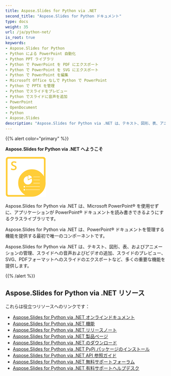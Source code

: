 ```yaml
---
title: Aspose.Slides for Python via .NET
second_title: "Aspose.Slides for Python ドキュメント"
type: docs
weight: 35
url: /ja/python-net/
is_root: true
keywords:
- Aspose.Slides for Python
- Python による PowerPoint 自動化
- Python PPT ライブラリ
- Python で PowerPoint を PDF にエクスポート
- Python で PowerPoint を SVG にエクスポート
- Python で PowerPoint を編集
- Microsoft Office なしで Python で PowerPoint
- Python で PPTX を管理
- Python でスライドをプレビュー
- Python でスライドに音声を追加
- PowerPoint
- OpenDocument
- Python
- Aspose.Slides
description: "Aspose.Slides for Python via .NET は、テキスト、図形、表、アニメーションの管理、スライドへのオーディオやビデオの追加、スライドのプレビュー、さらに SVG・PDF などへのエクスポートを含む包括的な機能セットを提供します。"
---
```


{{% alert color="primary" %}}

**Aspose.Slides for Python via .NET へようこそ**

![Aspose.Slides for Python via .NET 商品ロゴ](aspose_slides-for-python.png)

Aspose.Slides for Python via .NET は、Microsoft PowerPoint® を使用せずに、アプリケーションが PowerPoint® ドキュメントを読み書きできるようにするクラスライブラリです。

Aspose.Slides for Python via .NET は、PowerPoint® ドキュメントを管理する機能を提供する最初で唯一のコンポーネントです。

Aspose.Slides for Python via .NET は、テキスト、図形、表、およびアニメーションの管理、スライドへの音声およびビデオの追加、スライドのプレビュー、SVG、PDFフォーマットへのスライドのエクスポートなど、多くの重要な機能を提供します。

{{% /alert %}}

## Aspose.Slides for Python via .NET リソース

これらは役立つリソースへのリンクです：

- [Aspose.Slides for Python via .NET オンラインドキュメント](/slides/ja/python-net/)
- [Aspose.Slides for Python via .NET 機能](/slides/ja/python-net/features-overview/)
- [Aspose.Slides for Python via .NET リリースノート](https://releases.aspose.com/slides/python-net/release-notes/)
- [Aspose.Slides for Python via .NET 製品ページ](https://products.aspose.com/slides/python-net/)
- [Aspose.Slides for Python via .NET のダウンロード](https://releases.aspose.com/slides/python-net/)
- [Aspose.Slides for Python via .NET PyPi パッケージのインストール](https://pypi.org/project/aspose.slides/)
- [Aspose.Slides for Python via .NET API 参照ガイド](https://reference.aspose.com/slides/python-net/)
- [Aspose.Slides for Python via .NET 無料サポートフォーラム](https://forum.aspose.com/c/slides/11)
- [Aspose.Slides for Python via .NET 有料サポートヘルプデスク](https://helpdesk.aspose.com/)